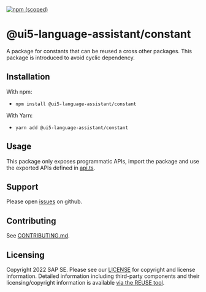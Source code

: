 [![npm (scoped)](https://img.shields.io/npm/v/@ui5-language-assistant/constant.svg)](https://www.npmjs.com/package/@ui5-language-assistant/constant)

# @ui5-language-assistant/constant

A package for constants that can be reused a cross other packages. This package is introduced to avoid cyclic dependency.

## Installation

With npm:

- `npm install @ui5-language-assistant/constant`

With Yarn:

- `yarn add @ui5-language-assistant/constant`

## Usage

This package only exposes programmatic APIs, import the package and use the exported APIs
defined in [api.ts](./src/api.ts).

## Support

Please open [issues](https://github.com/SAP/ui5-language-assistant/issues) on github.

## Contributing

See [CONTRIBUTING.md](./CONTRIBUTING.md).

## Licensing

Copyright 2022 SAP SE. Please see our [LICENSE](../../LICENSE) for copyright and license information. Detailed information including third-party components and their licensing/copyright information is available [via the REUSE tool](https://api.reuse.software/info/github.com/SAP/ui5-language-assistant).
